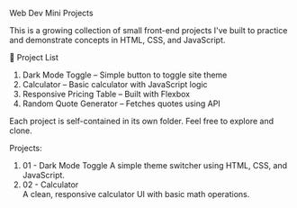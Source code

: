 Web Dev Mini Projects

This is a growing collection of small front-end projects I've built to practice and demonstrate concepts in HTML, CSS, and JavaScript.

📁 Project List

1. Dark Mode Toggle – Simple button to toggle site theme
2. Calculator – Basic calculator with JavaScript logic
3. Responsive Pricing Table – Built with Flexbox
4. Random Quote Generator – Fetches quotes using API

Each project is self-contained in its own folder. Feel free to explore and clone.

Projects:

1. 01 - Dark Mode Toggle
   A simple theme switcher using HTML, CSS, and JavaScript.
2. 02 - Calculator  
   A clean, responsive calculator UI with basic math operations.
